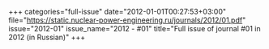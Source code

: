 +++
categories="full-issue"
date="2012-01-01T00:27:53+03:00"
file="https://static.nuclear-power-engineering.ru/journals/2012/01.pdf"
issue="2012-01"
issue_name="2012 - #01"
title="Full issue of journal #01 in 2012 (in Russian)"
+++